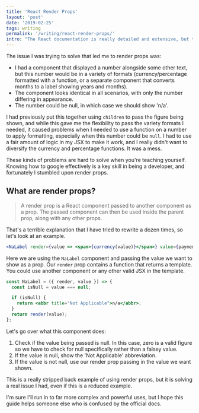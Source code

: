 ```yaml
---
title: 'React Render Props'
layout: 'post'
date: '2019-02-25'
tags: writing
permalink: '/writing/react-render-props/'
intro: "The React documentation is really detailed and extensive, but the explanation of Render Props wasn't quite simplified enough for me as a beginner. Let's use Render Props in a really simple, real world example."
---
```


The issue I was trying to solve that led me to render props was:

- I had a component that displayed a number alongside some other text, but this number would be in a variety of formats (currency/percentage formatted with a function, or a separate component that converts months to a label showing years and months).
- The component looks identical in all scenarios, with only the number differing in appearance.
- The number could be null, in which case we should show 'n/a'.

I had previously put this together using `children` to pass the figure being shown, and while this gave me the flexibility to pass the variety formats I needed, it caused problems when I needed to use a function on a number to apply formatting, especially when this number could be `null`. I had to use a fair amount of logic in my JSX to make it work, and I really didn't want to diversify the currency and percentage functions. It was a mess.

These kinds of problems are hard to solve when you're teaching yourself. Knowing how to google effectively is a key skill in being a developer, and fortunately I stumbled upon render props.

## What are render props?

> A render prop is a React component passed to another component as a prop. The passed component can then be used inside the parent prop, along with any other props.

That's a terrible explanation that I have tried to rewrite a dozen times, so let's look at an example.

```jsx
<NaLabel render={value => <span>{currency(value)}</span>} value={paymentAmount} />
```

Here we are using the `NaLabel` component and passing the value we want to show as a prop. Our `render` prop contains a function that returns a template. You could use another component or any other valid JSX in the template.

```jsx
const NaLabel = ({ render, value }) => {
  const isNull = value === null;

  if (isNull) {
    return <abbr title="Not Applicable">n/a</abbr>;
  }
  return render(value);
};
```

Let's go over what this component does:

1. Check if the value being passed is null. In this case, zero is a valid figure so we have to check for null specifically rather than a falsey value.
2. If the value is null, show the 'Not Applicable' abbreviation.
3. If the value is not null, use our render prop passing in the value we want shown.

This is a really stripped back example of using render props, but it is solving a real issue I had, even if this is a reduced example.

I'm sure I'll run in to far more complex and powerful uses, but I hope this guide helps someone else who is confused by the official docs.
